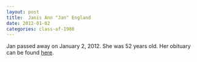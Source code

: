 ```yaml
---
layout: post
title:  Janis Ann "Jan" England
date: 2012-01-02
categories: class-of-1980
---
```


Jan passed away on January 2, 2012. She was 52 years old. Her obituary can be found [here](http://tinyurl.com/k8dx3hd).


